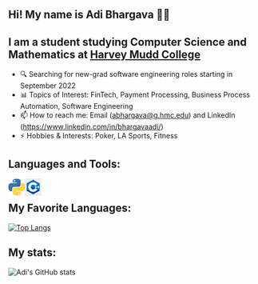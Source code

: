 ## Hi! My name is Adi Bhargava 👋🏾

## I am a student studying Computer Science and Mathematics at [Harvey Mudd College](https://www.hmc.edu)
- 🔍 Searching for new-grad software engineering roles starting in September 2022
- 📊 Topics of Interest: FinTech, Payment Processing, Business Process Automation, Software Engineering
- 📫 How to reach me: Email (abhargava@g.hmc.edu) and LinkedIn (https://www.linkedin.com/in/bhargavaadi/)
- ⚡ Hobbies & Interests: Poker, LA Sports, Fitness

## Languages and Tools:
<img align="left" alt="Python" width="33px" src="https://github.com/Bhargavaa1/Bhargavaa1/blob/main/icons/python.png"/>
<img align="left" alt="C++" width="33px" src="https://github.com/Bhargavaa1/Bhargavaa1/blob/main/icons/cpp.png"/>
</br>

## My Favorite Languages:
[![Top Langs](https://github-readme-stats.vercel.app/api/top-langs/?username=bhargavaa1&layout=compact)](https://github.com/bhargavaa1/github-readme-stats)

## My stats:
![Adi's GitHub stats](https://github-readme-stats.vercel.app/api?username=bhargavaa1&show_icons=true&theme=onedark&count_private=true)

